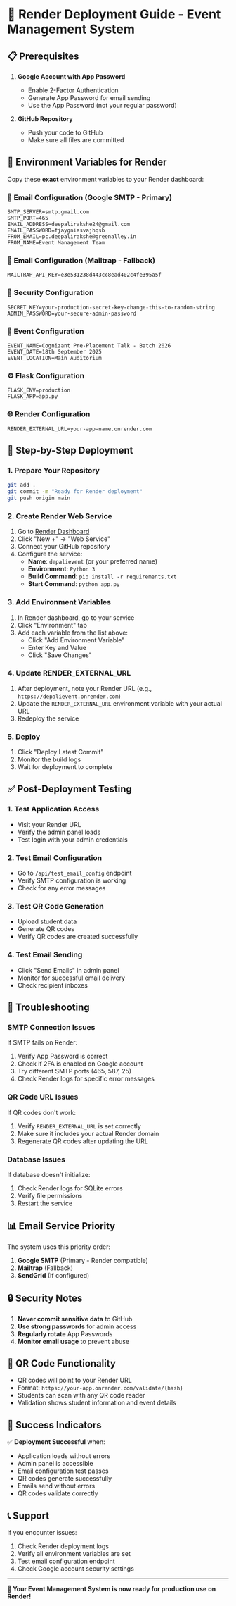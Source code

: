 # 🚀 Render Deployment Guide - Event Management System

## 📋 Prerequisites

1. **Google Account with App Password**
   - Enable 2-Factor Authentication
   - Generate App Password for email sending
   - Use the App Password (not your regular password)

2. **GitHub Repository**
   - Push your code to GitHub
   - Make sure all files are committed

## 🔧 Environment Variables for Render

Copy these **exact** environment variables to your Render dashboard:

### 📧 Email Configuration (Google SMTP - Primary)
```
SMTP_SERVER=smtp.gmail.com
SMTP_PORT=465
EMAIL_ADDRESS=deepalirakshe24@gmail.com
EMAIL_PASSWORD=fjaygniasvajhqsb
FROM_EMAIL=pc.deepalirakshe@greenalley.in
FROM_NAME=Event Management Team
```

### 📧 Email Configuration (Mailtrap - Fallback)
```
MAILTRAP_API_KEY=e3e531238d443cc8ead402c4fe395a5f
```

### 🔐 Security Configuration
```
SECRET_KEY=your-production-secret-key-change-this-to-random-string
ADMIN_PASSWORD=your-secure-admin-password
```

### 🎉 Event Configuration
```
EVENT_NAME=Cognizant Pre-Placement Talk - Batch 2026
EVENT_DATE=18th September 2025
EVENT_LOCATION=Main Auditorium
```

### ⚙️ Flask Configuration
```
FLASK_ENV=production
FLASK_APP=app.py
```

### 🌐 Render Configuration
```
RENDER_EXTERNAL_URL=your-app-name.onrender.com
```

## 📝 Step-by-Step Deployment

### 1. **Prepare Your Repository**
```bash
git add .
git commit -m "Ready for Render deployment"
git push origin main
```

### 2. **Create Render Web Service**
1. Go to [Render Dashboard](https://dashboard.render.com)
2. Click "New +" → "Web Service"
3. Connect your GitHub repository
4. Configure the service:
   - **Name**: `depalievent` (or your preferred name)
   - **Environment**: `Python 3`
   - **Build Command**: `pip install -r requirements.txt`
   - **Start Command**: `python app.py`

### 3. **Add Environment Variables**
1. In Render dashboard, go to your service
2. Click "Environment" tab
3. Add each variable from the list above:
   - Click "Add Environment Variable"
   - Enter Key and Value
   - Click "Save Changes"

### 4. **Update RENDER_EXTERNAL_URL**
1. After deployment, note your Render URL (e.g., `https://depalievent.onrender.com`)
2. Update the `RENDER_EXTERNAL_URL` environment variable with your actual URL
3. Redeploy the service

### 5. **Deploy**
1. Click "Deploy Latest Commit"
2. Monitor the build logs
3. Wait for deployment to complete

## ✅ Post-Deployment Testing

### 1. **Test Application Access**
- Visit your Render URL
- Verify the admin panel loads
- Test login with your admin credentials

### 2. **Test Email Configuration**
- Go to `/api/test_email_config` endpoint
- Verify SMTP configuration is working
- Check for any error messages

### 3. **Test QR Code Generation**
- Upload student data
- Generate QR codes
- Verify QR codes are created successfully

### 4. **Test Email Sending**
- Click "Send Emails" in admin panel
- Monitor for successful email delivery
- Check recipient inboxes

## 🔧 Troubleshooting

### **SMTP Connection Issues**
If SMTP fails on Render:
1. Verify App Password is correct
2. Check if 2FA is enabled on Google account
3. Try different SMTP ports (465, 587, 25)
4. Check Render logs for specific error messages

### **QR Code URL Issues**
If QR codes don't work:
1. Verify `RENDER_EXTERNAL_URL` is set correctly
2. Make sure it includes your actual Render domain
3. Regenerate QR codes after updating the URL

### **Database Issues**
If database doesn't initialize:
1. Check Render logs for SQLite errors
2. Verify file permissions
3. Restart the service

## 📊 Email Service Priority

The system uses this priority order:
1. **Google SMTP** (Primary - Render compatible)
2. **Mailtrap** (Fallback)
3. **SendGrid** (If configured)

## 🔒 Security Notes

1. **Never commit sensitive data** to GitHub
2. **Use strong passwords** for admin access
3. **Regularly rotate** App Passwords
4. **Monitor email usage** to prevent abuse

## 📱 QR Code Functionality

- QR codes will point to your Render URL
- Format: `https://your-app.onrender.com/validate/{hash}`
- Students can scan with any QR code reader
- Validation shows student information and event details

## 🎯 Success Indicators

✅ **Deployment Successful** when:
- Application loads without errors
- Admin panel is accessible
- Email configuration test passes
- QR codes generate successfully
- Emails send without errors
- QR codes validate correctly

## 📞 Support

If you encounter issues:
1. Check Render deployment logs
2. Verify all environment variables are set
3. Test email configuration endpoint
4. Check Google account security settings

---

**🎉 Your Event Management System is now ready for production use on Render!**
